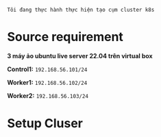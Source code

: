 `Tôi đang thực hành thực hiện tạo cụm cluster k8s`

# Source requirement

**3 máy ảo ubuntu live server 22.04 trên virtual box**

**Control1:** `192.168.56.101/24`

**Worker1:** `192.168.56.102/24`

**Worker2:** `192.168.56.103/24`

# Setup Cluser